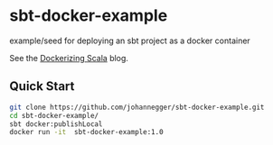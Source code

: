 # sbt-docker-example
example/seed for deploying an sbt project as a docker container

See the [Dockerizing Scala](http://blog.codacy.com/2015/07/16/dockerizing-scala/#gs.0fkH6lw) blog. 

## Quick Start

```sh
git clone https://github.com/johannegger/sbt-docker-example.git
cd sbt-docker-example/
sbt docker:publishLocal
docker run -it  sbt-docker-example:1.0
```
